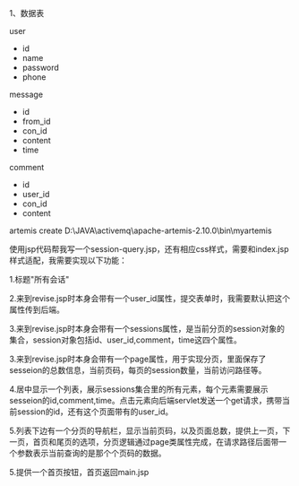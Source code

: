 1、数据表

user

+ id
+ name
+ password
+ phone



message

+ id
+ from_id
+ con_id
+ content
+ time



comment

+ id
+ user_id
+ con_id
+ content



artemis create D:\JAVA\activemq\apache-artemis-2.10.0\bin\myartemis



使用jsp代码帮我写一个session-query.jsp，还有相应css样式，需要和index.jsp样式适配，我需要实现以下功能：

1.标题"所有会话"

2.来到revise.jsp时本身会带有一个user_id属性，提交表单时，我需要默认把这个属性传到后端。

3.来到revise.jsp时本身会带有一个sessions属性，是当前分页的session对象的集合，session对象包括id、user_id,comment，time这四个属性。

3.来到revise.jsp时本身会带有一个page属性，用于实现分页，里面保存了sesseion的总数信息，当前页码，每页的session数量，当前访问路径等。

4.居中显示一个列表，展示sessions集合里的所有元素，每个元素需要展示sesseion的id,comment,time。点击元素向后端servlet发送一个get请求，携带当前session的id，还有这个页面带有的user_id。

5.列表下边有一个分页的导航栏，显示当前页码，以及页面总数，提供上一页，下一页，首页和尾页的选项，分页逻辑通过page类属性完成，在请求路径后面带一个参数表示当前查询的是那个个页码的数据。

5.提供一个首页按钮，首页返回main.jsp





